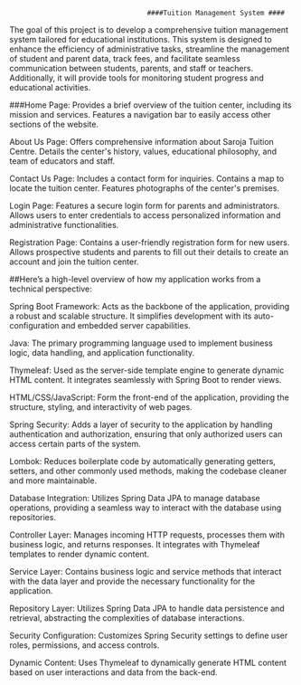                                       ####Tuition Management System ####
The goal of this project is to develop a comprehensive tuition management system tailored for educational institutions.
This system is designed to enhance the efficiency of administrative tasks, streamline the management of student and parent data, track fees, and 
facilitate seamless communication between students, parents, and staff or teachers. Additionally, it will provide tools for monitoring student progress and educational activities.

###Home Page: Provides a brief overview of the tuition center, including its mission and services. Features a navigation bar to easily access other sections of the website.

About Us Page: Offers comprehensive information about Saroja Tuition Centre. Details the center's history, values, educational philosophy, and team of educators and staff.

Contact Us Page: Includes a contact form for inquiries. Contains a map to locate the tuition center. Features photographs of the center's premises.

Login Page: Features a secure login form for parents and administrators. Allows users to enter credentials to access personalized information and administrative functionalities.

Registration Page: Contains a user-friendly registration form for new users. Allows prospective students and parents to fill out their details to create an account and join the tuition center.

##Here’s a high-level overview of how my application works from a technical perspective:

Spring Boot Framework: Acts as the backbone of the application, providing a robust and scalable structure. It simplifies development with its auto-configuration and embedded server capabilities.

Java: The primary programming language used to implement business logic, data handling, and application functionality.

Thymeleaf: Used as the server-side template engine to generate dynamic HTML content. It integrates seamlessly with Spring Boot to render views.

HTML/CSS/JavaScript: Form the front-end of the application, providing the structure, styling, and interactivity of web pages.

Spring Security: Adds a layer of security to the application by handling authentication and authorization, ensuring that only authorized users can access certain parts of the system.

Lombok: Reduces boilerplate code by automatically generating getters, setters, and other commonly used methods, making the codebase cleaner and more maintainable.

Database Integration: Utilizes Spring Data JPA to manage database operations, providing a seamless way to interact with the database using repositories.

Controller Layer: Manages incoming HTTP requests, processes them with business logic, and returns responses. It integrates with Thymeleaf templates to render dynamic content.

Service Layer: Contains business logic and service methods that interact with the data layer and provide the necessary functionality for the application.

Repository Layer: Utilizes Spring Data JPA to handle data persistence and retrieval, abstracting the complexities of database interactions.

Security Configuration: Customizes Spring Security settings to define user roles, permissions, and access controls.

Dynamic Content: Uses Thymeleaf to dynamically generate HTML content based on user interactions and data from the back-end.


